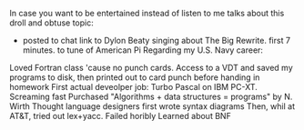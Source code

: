 In case you want to be entertained instead of listen to me talks about this droll and obtuse topic:
  * posted to chat     link to Dylon Beaty singing about The Big Rewrite. first 7 minutes. to tune of American Pi
Regarding my U.S. Navy career:

Loved Fortran class 'cause no punch cards. Access to a VDT and saved my programs to disk, then printed out to card punch before handing in homework
First actual deveolper job: Turbo Pascal on IBM PC-XT. Screaming fast
Purchased "Algorithms + data structures = programs" by N. Wirth
Thought language designers first  wrote syntax diagrams
Then, whil at AT&T, tried out lex+yacc. Failed horibly Learned about BNF